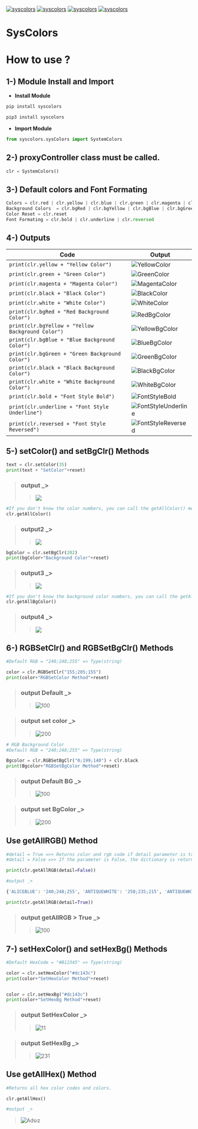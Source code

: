 [![syscolors](https://img.shields.io/pypi/v/syscolors?style=for-the-badge)](https://pypi.org/project/syscolors/)
[![syscolors](https://img.shields.io/pypi/pyversions/syscolors?style=for-the-badge)](https://www.python.org/downloads/release/python-396/)
[![syscolors](https://img.shields.io/github/repo-size/IMaresaLI/syscolors?style=for-the-badge)](https://pypi.org/project/syscolors/)
[![syscolors](https://img.shields.io/pypi/l/proxyCheck-mp?style=for-the-badge)](https://github.com/IMaresaLI/syscolors/blob/lastversion/LICENSE) 

# **SysColors**

# **How to use ?**

## **1-) Module Install and Import**
 - **Install Module**
```python
pip install syscolors
```
```python
pip3 install syscolors
```
 - **Import Module**

```python
from syscolors.sysColors import SystemColors
```
## **2-) proxyController class must be called.**
```python
clr = SystemColors()
```
## **3-) Default colors and Font Formating**
```python
Colors = clr.red | clr.yellow | clr.blue | clr.green | clr.magenta | clr.black | clr.white 
Background Colors  = clr.bgRed | clr.bgYellow | clr.bgBlue | clr.bgGreen | clr.bgBlack | clr.bgWhite
Color Reset = clr.reset
Font Formating = clr.bold | clr.underline | clr.reversed
```
## **4-) Outputs**

|Code 					| Output|
|-------------------------------	| -------------|
`print(clr.yellow + "Yellow Color")` | ![YellowColor](https://www.linkpicture.com/q/yellow_1.png)
`print(clr.green + "Green Color")` | ![GreenColor](https://www.linkpicture.com/q/green_2.png)
`print(clr.magenta + "Magenta Color")` | ![MagentaColor](https://www.linkpicture.com/q/green_3.png)
`print(clr.black + "Black Color")` | ![BlackColor](https://www.linkpicture.com/q/2_395.png)
`print(clr.white + "White Color")` | ![WhiteColor](https://www.linkpicture.com/q/1_656.png)
`print(clr.bgRed + "Red Background Color")` | ![RedBgColor](https://www.linkpicture.com/q/2_397.png)
`print(clr.bgYellow + "Yellow Background Color")` | ![YellowBgColor](https://www.linkpicture.com/q/3_254.png)
`print(clr.bgBlue + "Blue Background Color")` | ![BlueBgColor](https://www.linkpicture.com/q/blue_1.png)
`print(clr.bgGreen + "Green Background Color")` | ![GreenBgColor](https://www.linkpicture.com/q/green_4.png)
`print(clr.black + "Black Background Color")` | ![BlackBgColor](https://www.linkpicture.com/q/black_4.png)
`print(clr.white + "White Background Color")` | ![WhiteBgColor](https://www.linkpicture.com/q/white_14.png)
`print(clr.bold + "Font Style Bold")` | ![FontStyleBold](https://www.linkpicture.com/q/bold.png)
`print(clr.underline + "Font Style Underline")` | ![FontStyleUnderline](https://www.linkpicture.com/q/underline.png)
`print(clr.reversed + "Font Style Reversed")` | ![FontStyleReversed](https://www.linkpicture.com/q/reversed.png)

## **5-) setColor() and setBgClr() Methods**
```python
text = clr.setColor(35)
print(text + "SetColor"+reset)
```
> ### output _> 
>> ![](https://www.linkpicture.com/q/reversed_1.png)

```python
#If you don't know the color numbers, you can call the getAllColor() method.
clr.getAllColor()
```
> ### output2 _> 
>> ![](https://www.linkpicture.com/q/Adsız_83.png)

```python
bgColor = clr.setBgClr(202)
print(bgColor+"Background Color"+reset)
```
> ### output3 _> 
>> ![](https://www.linkpicture.com/q/Adsız_84.png)

```python
#If you don't know the background color numbers, you can call the getAllBgColor() method.
clr.getAllBgColor()
```
> ### output4 _> 
>> ![](https://www.linkpicture.com/q/Adsız_86.png)

## **6-) RGBSetClr() and RGBSetBgClr() Methods**
```python
#Default RGB = "240;248;255" => Type(string) 

color = clr.RGBSetClr("155;205;155")
print(color+"RGBSetColor Method"+reset)
```
>### output Default _>
>>![100](https://user-images.githubusercontent.com/70446049/127744773-2d930e24-d1f3-40f4-ba0a-36fe0875eac8.png)

> ### output set color _>
>>![200](https://user-images.githubusercontent.com/70446049/127744776-7f7a90f6-e90f-4d7f-bd08-5815d6aa8a74.png)

```python
# RGB Background Color
#Default RGB = "240;248;255" => Type(string) 

Bgcolor = clr.RGBSetBgClr("0;199;140") + clr.black
print(Bgcolor+"RGBSetBgColor Method"+reset)
```
> ### output Default BG _>
>>![100](https://user-images.githubusercontent.com/70446049/127745088-4ab002b5-77bc-46d4-abfa-b016bc218428.png)

> ### output set BgColor _>
>>![200](https://user-images.githubusercontent.com/70446049/127745092-415b42f6-da14-4dd5-81ab-31a2006e6b46.png)

## Use getAllRGB() Method 
```python
#detail = True =>> Returns color and rgb code if detail parameter is true.
#detail = False =>> If the parameter is False, the dictionary is returned.

print(clr.getAllRGB(detail=False))

#output _>

{'ALICEBLUE': '240;248;255', 'ANTIQUEWHITE': '250;235;215', 'ANTIQUEWHITE1': '255;239;219', 'ANTIQUEWHITE2': '238;223;204', 'ANTIQUEWHITE3': '205;192;176', 'ANTIQUEWHITE4': '139;131;120'...'YELLOW2': '238;238;0', 'YELLOW3': '205;205;0', 'YELLOW4': '139;139;0'}

print(clr.getAllRGB(detail=True))
```
> ### output getAllRGB > True _>
>>![100](https://user-images.githubusercontent.com/70446049/127745753-0b2518cb-55d2-4110-8afb-b5ff4d2a8fad.png)

## **7-) setHexColor() and setHexBg() Methods**
```python
#Default HexCode = "#B12345" => Type(string) 

color = clr.setHexColor("#dc143c")
print(color+"SetHexColor Method"+reset)


color = clr.setHexBg("#dc143c")
print(color+"SetHexBg Method"+reset)
```
> ### output SetHexColor _>
>> ![11](https://user-images.githubusercontent.com/70446049/128612518-17224ef5-728d-49e0-a74e-76aed8d93a50.png)

> ### output SetHexBg _>
>> ![231](https://user-images.githubusercontent.com/70446049/128612524-3729ea65-b35a-4766-b8d9-7700f0ed77d7.png)

## Use getAllHex() Method
```python
#Returns all hex color codes and colors.

clr.getAllHex()

#output _>
```
> ![Adsız](https://user-images.githubusercontent.com/70446049/128615556-794ceb7d-185e-4e20-8d48-3f83b2038cb4.png)
